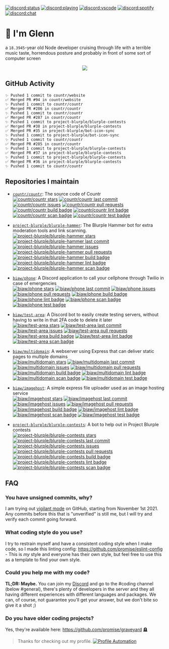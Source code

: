 [![discord:status](https://dev.discordprofiles.me/badge/status/110090225929191424)](https://discord.com/users/110090225929191424)
[![discord:playing](https://dev.discordprofiles.me/badge/playing/110090225929191424)](https://discord.com/users/110090225929191424)
[![discord:vscode](https://dev.discordprofiles.me/badge/vscode/110090225929191424)](https://discord.com/users/110090225929191424)
[![discord:spotify](https://dev.discordprofiles.me/badge/spotify/110090225929191424)](https://dev.discordprofiles.me/openspotify/110090225929191424)
[![discord:chat](https://img.shields.io/discord/449576301997588490)](https://i.promise.solutions/discord)

# 👋 I'm Glenn

a `18.3945`-year old Node developer cruising through life with a terrible music taste, horrendous posture and probably in front of some sort of computer screen

<p align="center"><img src="https://skillicons.dev/icons?i=nodejs,ts,js,react,mongodb,git,docker,cloudflare,md,html,tailwind,css,workers"/></p>

## GitHub Activity

```
✨ Pushed 1 commit to countr/website
✅ Merged PR #94 in countr/website
✨ Pushed 1 commit to countr/countr
✅ Merged PR #286 in countr/countr
✨ Pushed 1 commit to countr/countr
✅ Merged PR #287 in countr/countr
✨ Pushed 1 commit to project-blurple/blurple-contests
✅ Merged PR #38 in project-blurple/blurple-contests
✅ Merged PR #35 in project-blurple/bot-icon-sync
✨ Pushed 1 commit to project-blurple/bot-icon-sync
✨ Pushed 1 commit to countr/countr
✅ Merged PR #285 in countr/countr
✨ Pushed 1 commit to project-blurple/blurple-contests
✅ Merged PR #37 in project-blurple/blurple-contests
✨ Pushed 1 commit to project-blurple/blurple-contests
✅ Merged PR #36 in project-blurple/blurple-contests
✨ Pushed 1 commit to countr/countr
```

## Repositories I maintain

* [`countr/countr`](https://github.com/countr/countr): The source code of Countr\
[![countr/countr stars](https://img.shields.io/github/stars/countr/countr?label=⭐)](https://github.com/countr/countr/stargazers)
[![countr/countr last commit](https://img.shields.io/github/last-commit/countr/countr?label=✨)](https://github.com/countr/countr/commits)
[![countr/countr issues](https://img.shields.io/github/issues-raw/countr/countr?label=❓)](https://github.com/countr/countr/issues)
[![countr/countr pull requests](https://img.shields.io/github/issues-pr-raw/countr/countr?label=💪)](https://github.com/countr/countr/pulls)
[![countr/countr build badge](https://img.shields.io/github/workflow/status/countr/countr/Docker%20Compose?label=📦)](https://github.com/countr/countr/actions/workflows/docker-test.yml)
[![countr/countr lint badge](https://img.shields.io/github/workflow/status/countr/countr/Linting?label=👌)](https://github.com/countr/countr/actions/workflows/linting.yml)
[![countr/countr scan badge](https://img.shields.io/github/workflow/status/countr/countr/Analysis%20and%20Scans?label=🔎)](https://github.com/countr/countr/actions/workflows/analysis-and-scans.yml)
[![countr/countr test badge](https://img.shields.io/github/workflow/status/countr/countr/Testing?label=🔬)](https://github.com/countr/countr/actions/workflows/testing.yml)

* [`project-blurple/blurple-hammer`](https://github.com/project-blurple/blurple-hammer): The Blurple Hammer bot for extra moderation tools and link scanning.\
[![project-blurple/blurple-hammer stars](https://img.shields.io/github/stars/project-blurple/blurple-hammer?label=⭐)](https://github.com/project-blurple/blurple-hammer/stargazers)
[![project-blurple/blurple-hammer last commit](https://img.shields.io/github/last-commit/project-blurple/blurple-hammer?label=✨)](https://github.com/project-blurple/blurple-hammer/commits)
[![project-blurple/blurple-hammer issues](https://img.shields.io/github/issues-raw/project-blurple/blurple-hammer?label=❓)](https://github.com/project-blurple/blurple-hammer/issues)
[![project-blurple/blurple-hammer pull requests](https://img.shields.io/github/issues-pr-raw/project-blurple/blurple-hammer?label=💪)](https://github.com/project-blurple/blurple-hammer/pulls)
[![project-blurple/blurple-hammer build badge](https://img.shields.io/github/workflow/status/project-blurple/blurple-hammer/Docker%20Compose?label=📦)](https://github.com/project-blurple/blurple-hammer/actions/workflows/docker-test.yml)
[![project-blurple/blurple-hammer lint badge](https://img.shields.io/github/workflow/status/project-blurple/blurple-hammer/Linting?label=👌)](https://github.com/project-blurple/blurple-hammer/actions/workflows/linting.yml)
[![project-blurple/blurple-hammer scan badge](https://img.shields.io/github/workflow/status/project-blurple/blurple-hammer/Analysis%20and%20Scans?label=🔎)](https://github.com/project-blurple/blurple-hammer/actions/workflows/analysis-and-scans.yml)

* [`biaw/phone`](https://github.com/biaw/phone): A Discord application to call your cellphone through Twilio in case of emergencies\
[![biaw/phone stars](https://img.shields.io/github/stars/biaw/phone?label=⭐)](https://github.com/biaw/phone/stargazers)
[![biaw/phone last commit](https://img.shields.io/github/last-commit/biaw/phone?label=✨)](https://github.com/biaw/phone/commits)
[![biaw/phone issues](https://img.shields.io/github/issues-raw/biaw/phone?label=❓)](https://github.com/biaw/phone/issues)
[![biaw/phone pull requests](https://img.shields.io/github/issues-pr-raw/biaw/phone?label=💪)](https://github.com/biaw/phone/pulls)
[![biaw/phone build badge](https://img.shields.io/github/workflow/status/biaw/phone/Build%20and%20publish?label=📦)](https://github.com/biaw/phone/actions/workflows/build-and-publish.yml)
[![biaw/phone lint badge](https://img.shields.io/github/workflow/status/biaw/phone/Linting?label=👌)](https://github.com/biaw/phone/actions/workflows/linting.yml)
[![biaw/phone scan badge](https://img.shields.io/github/workflow/status/biaw/phone/Analysis%20and%20Scans?label=🔎)](https://github.com/biaw/phone/actions/workflows/analysis-and-scans.yml)
[![biaw/phone test badge](https://img.shields.io/github/workflow/status/biaw/phone/Testing?label=🔬)](https://github.com/biaw/phone/actions/workflows/testing.yml)

* [`biaw/test-area`](https://github.com/biaw/test-area): A Discord bot to easily create testing servers, without having to write in that 2FA code to delete it later\
[![biaw/test-area stars](https://img.shields.io/github/stars/biaw/test-area?label=⭐)](https://github.com/biaw/test-area/stargazers)
[![biaw/test-area last commit](https://img.shields.io/github/last-commit/biaw/test-area?label=✨)](https://github.com/biaw/test-area/commits)
[![biaw/test-area issues](https://img.shields.io/github/issues-raw/biaw/test-area?label=❓)](https://github.com/biaw/test-area/issues)
[![biaw/test-area pull requests](https://img.shields.io/github/issues-pr-raw/biaw/test-area?label=💪)](https://github.com/biaw/test-area/pulls)
[![biaw/test-area build badge](https://img.shields.io/github/workflow/status/biaw/test-area/Build%20and%20publish?label=📦)](https://github.com/biaw/test-area/actions/workflows/build-and-publish.yml)
[![biaw/test-area lint badge](https://img.shields.io/github/workflow/status/biaw/test-area/Linting?label=👌)](https://github.com/biaw/test-area/actions/workflows/linting.yml)
[![biaw/test-area scan badge](https://img.shields.io/github/workflow/status/biaw/test-area/Analysis%20and%20Scans?label=🔎)](https://github.com/biaw/test-area/actions/workflows/analysis-and-scans.yml)

* [`biaw/multidomain`](https://github.com/biaw/multidomain): A webserver using Express that can deliver static pages to multiple domains\
[![biaw/multidomain stars](https://img.shields.io/github/stars/biaw/multidomain?label=⭐)](https://github.com/biaw/multidomain/stargazers)
[![biaw/multidomain last commit](https://img.shields.io/github/last-commit/biaw/multidomain?label=✨)](https://github.com/biaw/multidomain/commits)
[![biaw/multidomain issues](https://img.shields.io/github/issues-raw/biaw/multidomain?label=❓)](https://github.com/biaw/multidomain/issues)
[![biaw/multidomain pull requests](https://img.shields.io/github/issues-pr-raw/biaw/multidomain?label=💪)](https://github.com/biaw/multidomain/pulls)
[![biaw/multidomain build badge](https://img.shields.io/github/workflow/status/biaw/multidomain/Build%20and%20publish?label=📦)](https://github.com/biaw/multidomain/actions/workflows/build-and-publish.yml)
[![biaw/multidomain lint badge](https://img.shields.io/github/workflow/status/biaw/multidomain/Linting?label=👌)](https://github.com/biaw/multidomain/actions/workflows/linting.yml)
[![biaw/multidomain scan badge](https://img.shields.io/github/workflow/status/biaw/multidomain/Analysis%20and%20Scans?label=🔎)](https://github.com/biaw/multidomain/actions/workflows/analysis-and-scans.yml)
[![biaw/multidomain test badge](https://img.shields.io/github/workflow/status/biaw/multidomain/Testing?label=🔬)](https://github.com/biaw/multidomain/actions/workflows/testing.yml)

* [`biaw/imagehost`](https://github.com/biaw/imagehost): A simple express file uploader used as an image hosting service\
[![biaw/imagehost stars](https://img.shields.io/github/stars/biaw/imagehost?label=⭐)](https://github.com/biaw/imagehost/stargazers)
[![biaw/imagehost last commit](https://img.shields.io/github/last-commit/biaw/imagehost?label=✨)](https://github.com/biaw/imagehost/commits)
[![biaw/imagehost issues](https://img.shields.io/github/issues-raw/biaw/imagehost?label=❓)](https://github.com/biaw/imagehost/issues)
[![biaw/imagehost pull requests](https://img.shields.io/github/issues-pr-raw/biaw/imagehost?label=💪)](https://github.com/biaw/imagehost/pulls)
[![biaw/imagehost build badge](https://img.shields.io/github/workflow/status/biaw/imagehost/Build%20and%20publish?label=📦)](https://github.com/biaw/imagehost/actions/workflows/build-and-publish.yml)
[![biaw/imagehost lint badge](https://img.shields.io/github/workflow/status/biaw/imagehost/Linting?label=👌)](https://github.com/biaw/imagehost/actions/workflows/linting.yml)
[![biaw/imagehost scan badge](https://img.shields.io/github/workflow/status/biaw/imagehost/Analysis%20and%20Scans?label=🔎)](https://github.com/biaw/imagehost/actions/workflows/analysis-and-scans.yml)
[![biaw/imagehost test badge](https://img.shields.io/github/workflow/status/biaw/imagehost/Testing?label=🔬)](https://github.com/biaw/imagehost/actions/workflows/testing.yml)

* [`project-blurple/blurple-contests`](https://github.com/project-blurple/blurple-contests): A bot to help out in Project Blurple contests\
[![project-blurple/blurple-contests stars](https://img.shields.io/github/stars/project-blurple/blurple-contests?label=⭐)](https://github.com/project-blurple/blurple-contests/stargazers)
[![project-blurple/blurple-contests last commit](https://img.shields.io/github/last-commit/project-blurple/blurple-contests?label=✨)](https://github.com/project-blurple/blurple-contests/commits)
[![project-blurple/blurple-contests issues](https://img.shields.io/github/issues-raw/project-blurple/blurple-contests?label=❓)](https://github.com/project-blurple/blurple-contests/issues)
[![project-blurple/blurple-contests pull requests](https://img.shields.io/github/issues-pr-raw/project-blurple/blurple-contests?label=💪)](https://github.com/project-blurple/blurple-contests/pulls)
[![project-blurple/blurple-contests build badge](https://img.shields.io/github/workflow/status/project-blurple/blurple-contests/Docker%20Compose?label=📦)](https://github.com/project-blurple/blurple-contests/actions/workflows/docker-test.yml)
[![project-blurple/blurple-contests lint badge](https://img.shields.io/github/workflow/status/project-blurple/blurple-contests/Linting?label=👌)](https://github.com/project-blurple/blurple-contests/actions/workflows/linting.yml)
[![project-blurple/blurple-contests scan badge](https://img.shields.io/github/workflow/status/project-blurple/blurple-contests/Analysis%20and%20Scans?label=🔎)](https://github.com/project-blurple/blurple-contests/actions/workflows/analysis-and-scans.yml)

## FAQ

### You have unsigned commits, why?

I am trying out [vigilant mode](https://docs.github.com/github/authenticating-to-github/displaying-verification-statuses-for-all-of-your-commits) on GitHub, starting from November 1st 2021. Any commits before this that is "unverified" is still me, but I will try and verify each commit going forward.

### What coding style do you use?

I try to restrain myself and have a consistent coding style when I make code, so I made this linting config: https://github.com/promise/eslint-config - This is *my* style and everyone has their own style, but feel free to use this as a template to find your own style.

### Could you help me with my code?

**TL;DR: Maybe.** You can join my [Discord](https://promise.solutions/discord) and go to the #coding channel (below #general), there's plenty of developers in the server and they all having different experiences with different languages and packages. We can, of course, not guarantee you'll get your answer, but we don't bite so give it a shot ;)

### Do you have older coding projects?

Yes, they're available here: https://github.com/promise/graveyard 🪦

> Thanks for checking out my profile. [![Profile Automation](https://img.shields.io/github/workflow/status/promise/promise/README%20Update?label=automation)](https://github.com/promise/promise/actions/workflows/README.yml)
